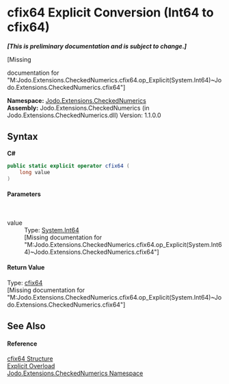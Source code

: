 # cfix64&nbsp;Explicit Conversion (Int64 to cfix64)
 _**\[This is preliminary documentation and is subject to change.\]**_

\[Missing <summary> documentation for "M:Jodo.Extensions.CheckedNumerics.cfix64.op_Explicit(System.Int64)~Jodo.Extensions.CheckedNumerics.cfix64"\]

**Namespace:**&nbsp;<a href="N_Jodo_Extensions_CheckedNumerics">Jodo.Extensions.CheckedNumerics</a><br />**Assembly:**&nbsp;Jodo.Extensions.CheckedNumerics (in Jodo.Extensions.CheckedNumerics.dll) Version: 1.1.0.0

## Syntax

**C#**<br />
``` C#
public static explicit operator cfix64 (
	long value
)
```


#### Parameters
&nbsp;<dl><dt>value</dt><dd>Type: <a href="https://docs.microsoft.com/dotnet/api/system.int64" target="_blank" rel="noopener noreferrer">System.Int64</a><br />\[Missing <param name="value"/> documentation for "M:Jodo.Extensions.CheckedNumerics.cfix64.op_Explicit(System.Int64)~Jodo.Extensions.CheckedNumerics.cfix64"\]</dd></dl>

#### Return Value
Type: <a href="T_Jodo_Extensions_CheckedNumerics_cfix64">cfix64</a><br />\[Missing <returns> documentation for "M:Jodo.Extensions.CheckedNumerics.cfix64.op_Explicit(System.Int64)~Jodo.Extensions.CheckedNumerics.cfix64"\]

## See Also


#### Reference
<a href="T_Jodo_Extensions_CheckedNumerics_cfix64">cfix64 Structure</a><br /><a href="Overload_Jodo_Extensions_CheckedNumerics_cfix64_op_Explicit">Explicit Overload</a><br /><a href="N_Jodo_Extensions_CheckedNumerics">Jodo.Extensions.CheckedNumerics Namespace</a><br />